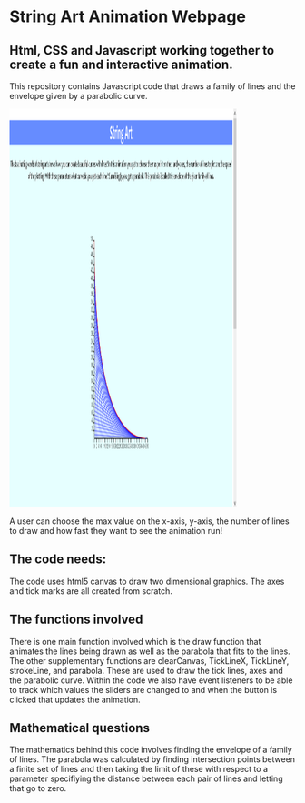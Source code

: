 # String Art Animation Webpage


## Html, CSS and Javascript working together to create a fun and interactive animation.
This repository contains Javascript code that draws a family of lines and the envelope given by a parabolic curve.  

<img src="stringartpage.png" alt="alt text" width="400" height="700">

A user can choose the max value on the x-axis, y-axis, the number of lines to draw and how fast they want to see the animation run!  

## The code needs:
The code uses html5 canvas to draw two dimensional graphics.  The axes and tick marks are all created from scratch.

## The functions involved
There is one main function involved which is the draw function that animates the lines being drawn as well as the parabola that fits to the lines.  The other supplementary functions are clearCanvas, TickLineX, TickLineY, strokeLine, and parabola.  These are used to draw the tick lines, axes and the parabolic curve. Within the code we also have event listeners to be able to track which values the sliders are changed to and when the button is clicked that updates the animation. 

## Mathematical questions

The mathematics behind this code involves finding the envelope of a family of lines.  The parabola was calculated by finding intersection points between a finite set of lines and then taking the limit of these with respect to a parameter specifiying the distance between each pair of lines and letting that go to zero.

